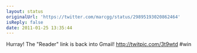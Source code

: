 ```yaml
---
layout: status
originalUrl: 'https://twitter.com/marcgg/status/29895193020862464'
isReply: false
date: 2011-01-25 13:35:44
---
```


Hurray! The "Reader" link is back into Gmail! http://twitpic.com/3t9wtd #win
